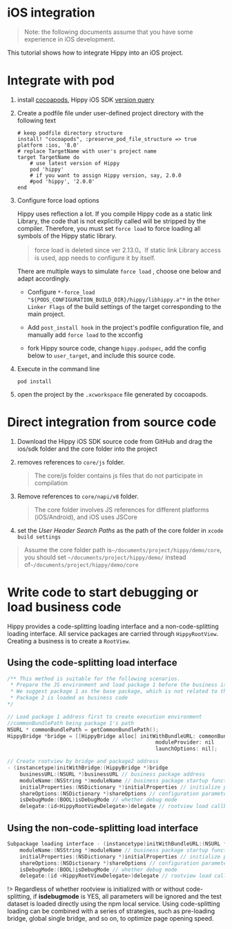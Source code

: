 # iOS integration

>Note: the following documents assume that you have some experience in iOS development.

This tutorial shows how to integrate Hippy into an iOS project.

# Integrate with pod

1. install [cocoapods](https://cocoapods.org/), Hippy iOS SDK [version query](https://cocoapods.org/pods/hippy)

2. Create a podfile file under user-defined project directory with the following text

    ```text
    # keep podfile directory structure
    install! "cocoapods", :preserve_pod_file_structure => true
    platform :ios, '8.0'
    # replace TargetName with user's project name
    target TargetName do
        # use latest version of Hippy
        pod 'hippy'
        # if you want to assign Hippy version, say, 2.0.0
        #pod 'hippy', '2.0.0'
    end
    ```

3. Configure force load options

    Hippy uses reflection a lot. If you compile Hippy code as a static link Library, the code that is not explicitly called will be stripped by the compiler.
    Therefore, you must set `force load` to force loading all symbols of the Hippy static library.
   
    >  force load is deleted since ver 2.13.0。If static link Library access is used, app needs to configure it by itself.

    There are multiple ways to simulate `force load` , choose one below and adapt accordingly.

    *  Configure `*-force_load "${PODS_CONFIGURATION_BUILD_DIR}/hippy/libhippy.a"*` in the `Other Linker Flags` of the build settings of the target corresponding to the main project.

    * Add `post_install hook` in the project's podfile configuration file, and manually add `force load` to the xcconfig

    * fork Hippy source code, change `hippy.podspec`, add the config below to `user_target`, and include this source code.

4. Execute in the command line

    ```text
    pod install
    ```

5. open the project by the `.xcworkspace` file generated by cocoapods.

# Direct integration from source code

1. Download the Hippy iOS SDK source code from GitHub and drag the ios/sdk folder and the core folder into the project

2. removes references to `core/js` folder.

   >The core/js folder contains js files that do not participate in compilation

3. Remove references to `core/napi/v8` folder.

   >The core folder involves JS references for different platforms (iOS/Android), and iOS uses JSCore

4. set the *User Header Search Paths* as the path of the core folder in `xcode build settings`

 >Assume the core folder path is`~/documents/project/hippy/demo/core`, you should set `~/documents/project/hippy/demo/` instead of`~/documents/project/hippy/demo/core`

# Write code to start debugging or load business code

Hippy provides a code-splitting loading interface and a non-code-splitting loading interface. All service packages are carried through `HippyRootView`. Creating a business is to create a `RootView`.

## Using the code-splitting load interface

``` objectivec
/** This method is suitable for the following scenarios.
 * Prepare the JS environment and load package 1 before the business is started, and load package 2 when the business is started to reduce package loading time
 * We suggest package 1 as the base package, which is not related to the business and contains only some common base components, common to all businesses
 * Package 2 is loaded as business code
*/

// Load package 1 address first to create execution environment
//commonBundlePath being package 1's path
NSURL * commonBundlePath = getCommonBundlePath();
HippyBridge *bridge = [[HippyBridge alloc] initWithBundleURL: commonBundlePath
                                                moduleProvider: nil
                                                launchOptions: nil];

// Create rootview by bridge and package2 address
- (instancetype)initWithBridge:(HippyBridge *)bridge  
    businessURL:(NSURL *)businessURL // business package address
    moduleName:(NSString *)moduleName // business package startup function name
    initialProperties:(NSDictionary *)initialProperties // initialize parameters
    shareOptions:(NSDictionary *)shareOptions // configuration parameters (advanced)
    isDebugMode:(BOOL)isDebugMode // whether debug mode
    delegate:(id<HippyRootViewDelegate>)delegate // rootview load callback

```

## Using the non-code-splitting load interface

``` objectivec
Subpackage loading interface - (instancetype)initWithBundleURL:(NSURL *)bundleURL // package address
    moduleName:(NSString *)moduleName // business package startup function name
    initialProperties:(NSDictionary *)initialProperties // initialize parameters
    shareOptions:(NSDictionary *)shareOptions // configuration parameters (advanced)
    isDebugMode:(BOOL)isDebugMode // whether debug mode
    delegate:(id <HippyRootViewDelegate>)delegate // rootview load callback
```

!> Regardless of whether rootview is initialized with or without code-splitting, if **isdebugmode** is YES, all parameters will be ignored and the test dataset is loaded directly using the npm local service. Using code-splitting loading can be combined with a series of strategies, such as pre-loading bridge, global single bridge, and so on, to optimize page opening speed.
